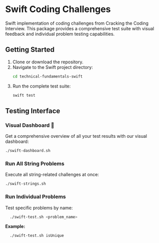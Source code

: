 # Swift Coding Challenges

Swift implementation of coding challenges from Cracking the Coding Interview. This package provides a comprehensive test suite with visual feedback and individual problem testing capabilities.

## Getting Started

1. Clone or download the repository.
2. Navigate to the Swift project directory:
   ```bash
   cd technical-fundamentals-swift
   ```
3. Run the complete test suite:
   ```bash
   swift test
   ```

## Testing Interface

### Visual Dashboard 🎯
Get a comprehensive overview of all your test results with our visual dashboard:

```bash
./swift-dashboard.sh
```


### Run All String Problems
Execute all string-related challenges at once:

```bash
./swift-strings.sh
```

### Run Individual Problems
Test specific problems by name:

```bash
  ./swift-test.sh <problem_name>
```

**Example:**
```bash
  ./swift-test.sh isUnique
```

